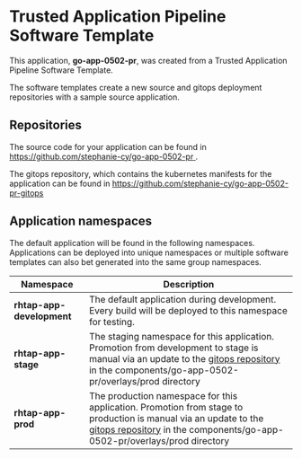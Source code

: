 # Trusted Application Pipeline Software Template

This application, **go-app-0502-pr**, was created from a Trusted Application Pipeline Software Template.

The software templates create a new source and gitops deployment repositories with a sample source application. 

## Repositories

The source code for your application can be found in [https://github.com/stephanie-cy/go-app-0502-pr ](https://github.com/stephanie-cy/go-app-0502-pr ).
 
The gitops repository, which contains the kubernetes manifests for the application can be found in 
[https://github.com/stephanie-cy/go-app-0502-pr-gitops ](https://github.com/stephanie-cy/go-app-0502-pr-gitops ) 

## Application namespaces 

The default application will be found in the following namespaces. Applications can be deployed into unique namespaces or multiple software templates can also bet generated into the same group namespaces.  

|  Namespace   |  Description   |  
| -------- | -------- |   
| **rhtap-app-development** | The default application during development. Every build will be deployed to this namespace for testing. | 
| **rhtap-app-stage** | The staging namespace for this application. Promotion from development to stage is manual via an update to the [gitops repository](https://github.com/stephanie-cy/go-app-0502-pr-gitops ) in the components/go-app-0502-pr/overlays/prod directory |  
| **rhtap-app-prod** | The production namespace for this application. Promotion from stage to production is manual via an update to the [gitops repository](https://github.com/stephanie-cy/go-app-0502-pr-gitops ) in the components/go-app-0502-pr/overlays/prod directory | 